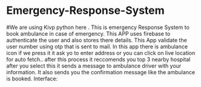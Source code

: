 # Emergency-Response-System
#We are using Kivp python here .
This is emergency Response System to book ambulance in case of emergency.
This APP uses firebase to authenticate the user and also stores there details.
This App validate the user number using otp that is sent to mail.
In this app there is ambulance icon if we press it it ask yo to enter address or you can click on live location for auto fetch..
after this process it reccomends you top 3 nearby hospital after you select this it sends a message to ambulance driver with your information.
It also sends you the confirmation message like the ambulance is booked.
Interface:


